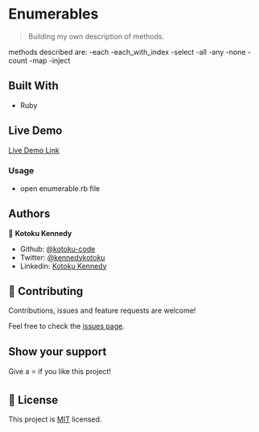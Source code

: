 # Enumerables

> Building my own description of methods.

methods described are:
-each
-each_with_index
-select
-all
-any
-none
-count
-map
-inject

## Built With

- Ruby


## Live Demo

[Live Demo Link](N/A)


### Usage

- open enumerable.rb file



## Authors


👤 **Kotoku Kennedy**

- Github: [@kotoku-code](https://github.com/kotoku-code)
- Twitter: [@kennedykotoku](https://twitter.com/kennedykotoku)
- Linkedin: [Kotoku Kennedy](www.linkedin.com/in/kotoku-kennedy-5b04a9128)

## 🤝 Contributing

Contributions, issues and feature requests are welcome!

Feel free to check the [issues page](https://github.com/kotoku-code/enumerables/issues).

## Show your support

Give a ⭐️ if you like this project!
## 📝 License

This project is [MIT](LICENSE) licensed.
